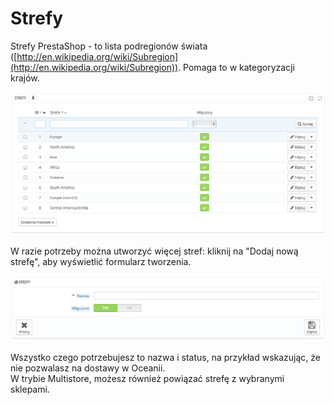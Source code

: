 # Strefy

Strefy PrestaShop - to lista podregionów świata ([http://en.wikipedia.org/wiki/Subregion](http://en.wikipedia.org/wiki/Subregion)). Pomaga to w kategoryzacji krajów.

![](../../../.gitbook/assets/32112653.png)

W razie potrzeby można utworzyć więcej stref: kliknij na "Dodaj nową strefę", aby wyświetlić formularz tworzenia.

![](../../../.gitbook/assets/32112655.png)

Wszystko czego potrzebujesz to nazwa i status, na przykład wskazując, że nie pozwalasz na dostawy w Oceanii.\
&#x20;W trybie Multistore, możesz również powiązać strefę z wybranymi sklepami.
